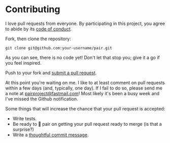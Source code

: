 # Contributing

I love pull requests from everyone. By participating in this project, you agree to abide by its [code of conduct].

[code of conduct]: ./CODE_OF_CONDUCT.md

Fork, then clone the repository:

    git clone git@github.com:your-username/pair.git

As you can see, there is no code yet! Don't let that stop you; give it a go if you feel inspired.

Push to your fork and [submit a pull request][pr].

[pr]: https://github.com/gonzalo-bulnes/pair/compare/

At this point you're waiting on me. I like to at least comment on pull requests within a few days (and, typically, one day). If I fail to do so, please send me a note at pairproject@fastmail.com!
Most likely it's been a busy week and I've
missed the Github notification.

Some things that will increase the chance that your pull request is accepted:

* Write tests.
* Be ready to 🍐 pair on getting your pull request ready to merge (is that a surprise?)
* Write a [thoughtful commit message][commit].

[commit]: http://tbaggery.com/2008/04/19/a-note-about-git-commit-messages.html
